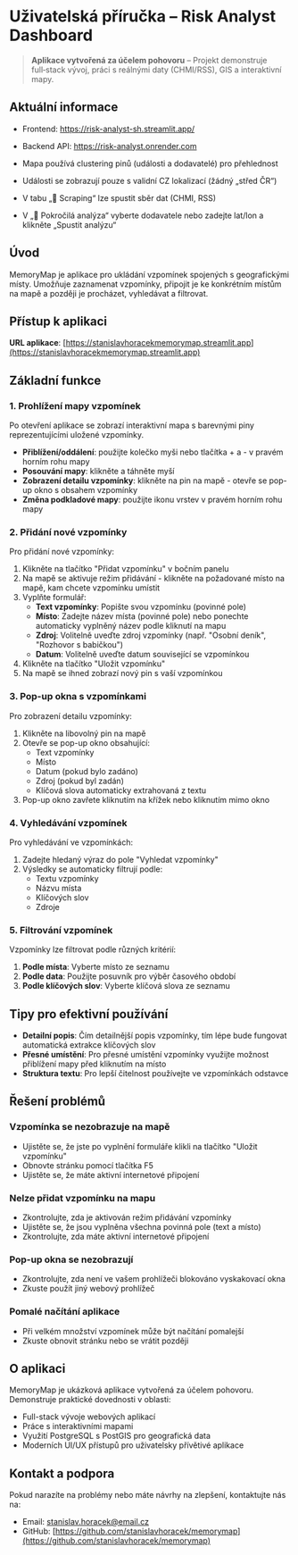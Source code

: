 # Uživatelská příručka – Risk Analyst Dashboard

> **Aplikace vytvořená za účelem pohovoru** – Projekt demonstruje full‑stack vývoj, práci s reálnými daty (CHMI/RSS), GIS a interaktivní mapy.

## Aktuální informace

- Frontend: https://risk-analyst-sh.streamlit.app/
- Backend API: https://risk-analyst.onrender.com

- Mapa používá clustering pinů (události a dodavatelé) pro přehlednost
- Události se zobrazují pouze s validní CZ lokalizací (žádný „střed ČR“)
- V tabu „📰 Scraping“ lze spustit sběr dat (CHMI, RSS)
- V „🔬 Pokročilá analýza“ vyberte dodavatele nebo zadejte lat/lon a klikněte „Spustit analýzu“

## Úvod

MemoryMap je aplikace pro ukládání vzpomínek spojených s geografickými místy. Umožňuje zaznamenat vzpomínky, připojit je ke konkrétním místům na mapě a později je procházet, vyhledávat a filtrovat.

## Přístup k aplikaci

**URL aplikace**: [https://stanislavhoracekmemorymap.streamlit.app](https://stanislavhoracekmemorymap.streamlit.app)

## Základní funkce

### 1. Prohlížení mapy vzpomínek

Po otevření aplikace se zobrazí interaktivní mapa s barevnými piny reprezentujícími uložené vzpomínky.

- **Přiblížení/oddálení**: použijte kolečko myši nebo tlačítka + a - v pravém horním rohu mapy
- **Posouvání mapy**: klikněte a táhněte myší
- **Zobrazení detailu vzpomínky**: klikněte na pin na mapě - otevře se pop-up okno s obsahem vzpomínky
- **Změna podkladové mapy**: použijte ikonu vrstev v pravém horním rohu mapy

### 2. Přidání nové vzpomínky

Pro přidání nové vzpomínky:

1. Klikněte na tlačítko "Přidat vzpomínku" v bočním panelu
2. Na mapě se aktivuje režim přidávání - klikněte na požadované místo na mapě, kam chcete vzpomínku umístit
3. Vyplňte formulář:
   - **Text vzpomínky**: Popište svou vzpomínku (povinné pole)
   - **Místo**: Zadejte název místa (povinné pole) nebo ponechte automaticky vyplněný název podle kliknutí na mapu
   - **Zdroj**: Volitelně uveďte zdroj vzpomínky (např. "Osobní deník", "Rozhovor s babičkou")
   - **Datum**: Volitelně uveďte datum související se vzpomínkou
4. Klikněte na tlačítko "Uložit vzpomínku"
5. Na mapě se ihned zobrazí nový pin s vaší vzpomínkou

### 3. Pop-up okna s vzpomínkami

Pro zobrazení detailu vzpomínky:

1. Klikněte na libovolný pin na mapě
2. Otevře se pop-up okno obsahující:
   - Text vzpomínky
   - Místo
   - Datum (pokud bylo zadáno)
   - Zdroj (pokud byl zadán)
   - Klíčová slova automaticky extrahovaná z textu
3. Pop-up okno zavřete kliknutím na křížek nebo kliknutím mimo okno

### 4. Vyhledávání vzpomínek

Pro vyhledávání ve vzpomínkách:

1. Zadejte hledaný výraz do pole "Vyhledat vzpomínky"
2. Výsledky se automaticky filtrují podle:
   - Textu vzpomínky
   - Názvu místa
   - Klíčových slov
   - Zdroje

### 5. Filtrování vzpomínek

Vzpomínky lze filtrovat podle různých kritérií:

1. **Podle místa**: Vyberte místo ze seznamu
2. **Podle data**: Použijte posuvník pro výběr časového období
3. **Podle klíčových slov**: Vyberte klíčová slova ze seznamu

## Tipy pro efektivní používání

- **Detailní popis**: Čím detailnější popis vzpomínky, tím lépe bude fungovat automatická extrakce klíčových slov
- **Přesné umístění**: Pro přesné umístění vzpomínky využijte možnost přiblížení mapy před kliknutím na místo
- **Struktura textu**: Pro lepší čitelnost používejte ve vzpomínkách odstavce

## Řešení problémů

### Vzpomínka se nezobrazuje na mapě

- Ujistěte se, že jste po vyplnění formuláře klikli na tlačítko "Uložit vzpomínku"
- Obnovte stránku pomocí tlačítka F5
- Ujistěte se, že máte aktivní internetové připojení

### Nelze přidat vzpomínku na mapu

- Zkontrolujte, zda je aktivován režim přidávání vzpomínky
- Ujistěte se, že jsou vyplněna všechna povinná pole (text a místo)
- Zkontrolujte, zda máte aktivní internetové připojení

### Pop-up okna se nezobrazují

- Zkontrolujte, zda není ve vašem prohlížeči blokováno vyskakovací okna
- Zkuste použít jiný webový prohlížeč

### Pomalé načítání aplikace

- Při velkém množství vzpomínek může být načítání pomalejší
- Zkuste obnovit stránku nebo se vrátit později

## O aplikaci

MemoryMap je ukázková aplikace vytvořená za účelem pohovoru. Demonstruje praktické dovednosti v oblasti:
- Full-stack vývoje webových aplikací
- Práce s interaktivními mapami
- Využití PostgreSQL s PostGIS pro geografická data
- Moderních UI/UX přístupů pro uživatelsky přívětivé aplikace

## Kontakt a podpora

Pokud narazíte na problémy nebo máte návrhy na zlepšení, kontaktujte nás na:

- Email: [stanislav.horacek@email.cz](mailto:stanislav.horacek@email.cz)
- GitHub: [https://github.com/stanislavhoracek/memorymap](https://github.com/stanislavhoracek/memorymap) 